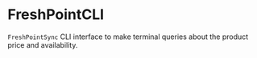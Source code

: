 # FreshPointCLI
`FreshPointSync` CLI interface to make terminal queries about the product price and availability.
